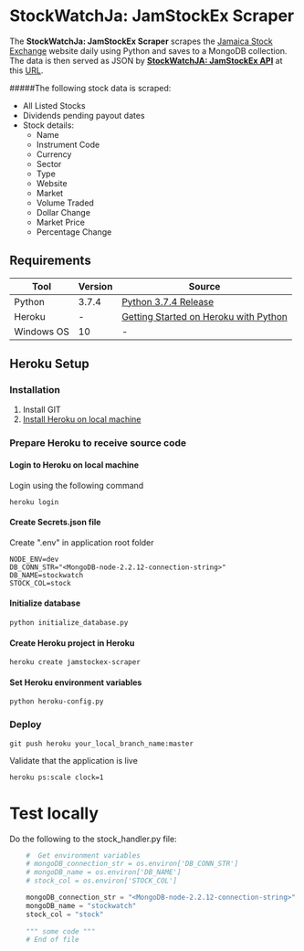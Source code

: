 # StockWatchJa: JamStockEx Scraper

The **StockWatchJa: JamStockEx Scraper** scrapes the [Jamaica Stock Exchange](https://www.jamstockex.com/) website daily using Python and saves to a MongoDB collection.
The data is then served as JSON by **[StockWatchJA: JamStockEx API](https://github.com/sdclarkelab/jamstockex-api)** at this [URL](http://jamstockexapi.stockwatchja.com/stocks).

#####The following stock data is scraped:
- All Listed Stocks
- Dividends pending payout dates
- Stock details:
    - Name
    - Instrument Code
    - Currency
    - Sector
    - Type
    - Website
    - Market
    - Volume Traded
    - Dollar Change
    - Market Price
    - Percentage Change


## Requirements
Tool | Version  | Source |
--- | --- | --- |
Python |3.7.4| [Python 3.7.4 Release](https://www.python.org/downloads/release/python-374/)|
Heroku|-|[Getting Started on Heroku with Python](https://devcenter.heroku.com/articles/getting-started-with-python)|
Windows OS| 10 | - |


## Heroku Setup

### Installation
1. Install GIT
2. [Install Heroku on local machine](https://devcenter.heroku.com/articles/getting-started-with-python#set-up)


### Prepare Heroku to receive source code

#### Login to Heroku on local machine
Login using the following command
```shell script
heroku login
```

#### Create Secrets.json file
Create ".env" in application root folder
```.env
NODE_ENV=dev
DB_CONN_STR="<MongoDB-node-2.2.12-connection-string>"
DB_NAME=stockwatch
STOCK_COL=stock
```

#### Initialize database
```shell script
python initialize_database.py
```

#### Create Heroku project in Heroku
```shell script
heroku create jamstockex-scraper
```

#### Set Heroku environment variables
```shell script
python heroku-config.py
```

### Deploy 
```shell script
git push heroku your_local_branch_name:master
```
Validate that the application is live
```shell script
heroku ps:scale clock=1
```

# Test locally
Do the following to the stock_handler.py file:
``` python
    #  Get environment variables
    # mongoDB_connection_str = os.environ['DB_CONN_STR']
    # mongoDB_name = os.environ['DB_NAME']
    # stock_col = os.environ['STOCK_COL']

    mongoDB_connection_str = "<MongoDB-node-2.2.12-connection-string>"
    mongoDB_name = "stockwatch"
    stock_col = "stock"
    
    """ some code """
    # End of file
```

